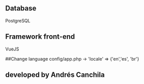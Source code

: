 
## Database
PostgreSQL

## Framework front-end
VueJS

##Change language
config/app.php -> 'locale' => {'en','es', 'br'}

## developed by Andrés Canchila

